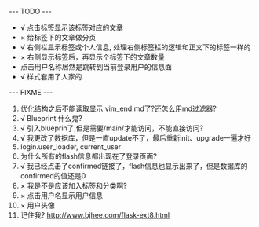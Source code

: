 --- TODO ---
* √ 点击标签显示该标签对应的文章
* × 给标签下的文章做分页
* √ 右侧栏显示标签或个人信息, 处理右侧标签栏的逻辑和正文下的标签一样的
* × 右侧显示标签后，再显示个标签下的文章数量
* 点击用户名称居然是跳转到当前登录用户的信息面
* √ 样式套用了人家的



--- FIXME ---

1. 优化结构之后不能读取显示 vim_end.md了?还怎么用md过滤器?
2. √ Blueprint 什么鬼?
3. √ 引入blueprin了,但是需要/main/才能访问，不能直接访问?
4. √ 我更改了数据库，但是一直update不了，最后重新init、upgrade一遍才好
5. login.user_loader, current_user
6. 为什么所有的flash信息都出现在了登录页面?
7. √ 我已经点击了confirmed链接了，flash信息也显示出来了，但是数据库的confirmed的值还是0
8. × 我是不是应该加入标签和分类啊?
9. × 点击用户名显示用户信息
10. × 用户头像
11. 记住我? http://www.bjhee.com/flask-ext8.html
